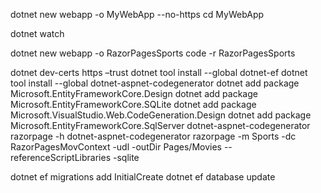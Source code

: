 dotnet new webapp -o MyWebApp --no-https cd MyWebApp

dotnet watch

dotnet new webapp -o RazorPagesSports code -r RazorPagesSports

dotnet dev-certs https –trust dotnet tool install --global dotnet-ef dotnet tool install --global dotnet-aspnet-codegenerator dotnet add package Microsoft.EntityFrameworkCore.Design dotnet add package Microsoft.EntityFrameworkCore.SQLite dotnet add package Microsoft.VisualStudio.Web.CodeGeneration.Design dotnet add package Microsoft.EntityFrameworkCore.SqlServer dotnet-aspnet-codegenerator razorpage -h dotnet-aspnet-codegenerator razorpage -m Sports -dc RazorPagesMovContext -udl -outDir Pages/Movies --referenceScriptLibraries -sqlite

dotnet ef migrations add InitialCreate dotnet ef database update
